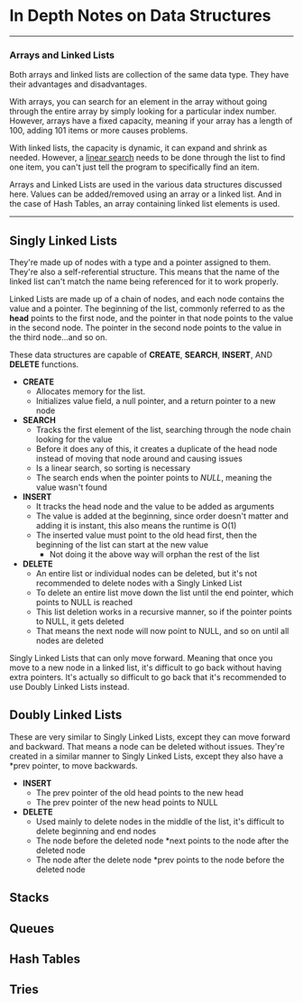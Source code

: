 # In Depth Notes on Data Structures

---

### Arrays and Linked Lists
Both arrays and linked lists are collection of the same data type. They have their advantages and disadvantages.

With arrays, you can search for an element in the array without going through the entire array by simply looking for a particular index number. However, arrays have a fixed capacity, meaning if your array has a length of 100, adding 101 items or more causes problems.

With linked lists, the capacity is dynamic, it can expand and shrink as needed. However, a [linear search](https://github.com/00SaadChaudhry/CS50_Notes/blob/master/Week%203%20-%20Algorithms/notes.md#linear-search) needs to be done through the list to find one item, you can't just tell the program to specifically find an item.

Arrays and Linked Lists are used in the various data structures discussed here. Values can be added/removed using an array or a linked list. And in the case of Hash Tables, an array containing linked list elements is used.

---

## Singly Linked Lists
They're made up of nodes with a type and a pointer assigned to them. They're also a self-referential structure. This means that the name of the linked list can't match the name being referenced for it to work properly.

Linked Lists are made up of a chain of nodes, and each node contains the value and a pointer. The beginning of the list, commonly referred to as the **head** points to the first node, and the pointer in that node points to the value in the second node. The pointer in the second node points to the value in the third node...and so on.

These data structures are capable of **CREATE**, **SEARCH**, **INSERT**, AND **DELETE** functions.

* **CREATE** 
	- Allocates memory for the list. 
	- Initializes value field, a null pointer, and a return pointer to a new node
* **SEARCH** 
	- Tracks the first element of the list, searching through the node chain looking for the value
	- Before it does any of this, it creates a duplicate of the head node instead of moving that node around and causing issues
	- Is a linear search, so sorting is necessary
	- The search ends when the pointer points to *NULL*, meaning the value wasn't found
* **INSERT**
	- It tracks the head node and the value to be added as arguments
	- The value is added at the beginning, since order doesn't matter and adding it is instant, this also means the runtime is O(1)
	- The inserted value must point to the old head first, then the beginning of the list can start at the new value
		+	Not doing it the above way will orphan the rest of the list
* **DELETE**
	- An entire list or individual nodes can be deleted, but it's not recommended to delete nodes with a Singly Linked List
	- To delete an entire list move down the list until the end pointer, which points to NULL is reached
	- This list deletion works in a recursive manner, so if the pointer points to NULL, it gets deleted
	- That means the next node will now point to NULL, and so on until all nodes are deleted	

Singly Linked Lists that can only move forward. Meaning that once you move to a new node in a linked list, it's difficult to go back without having extra pointers. It's actually so difficult to go back that it's recommended to use Doubly Linked Lists instead.



## Doubly Linked Lists
These are very similar to Singly Linked Lists, except they can move forward and backward. That means a node can be deleted without issues. They're created in a similar manner to Singly Linked Lists, except they also have a *prev pointer, to move backwards.

* **INSERT**
	- The prev pointer of the old head points to the new head
	- The prev pointer of the new head points to NULL
* **DELETE**
	- Used mainly to delete nodes in the middle of the list, it's difficult to delete beginning and end nodes
	- The node before the deleted node *next points to the node after the deleted node
	- The node after the delete node *prev points to the node before the deleted node

## Stacks

## Queues

## Hash Tables

## Tries